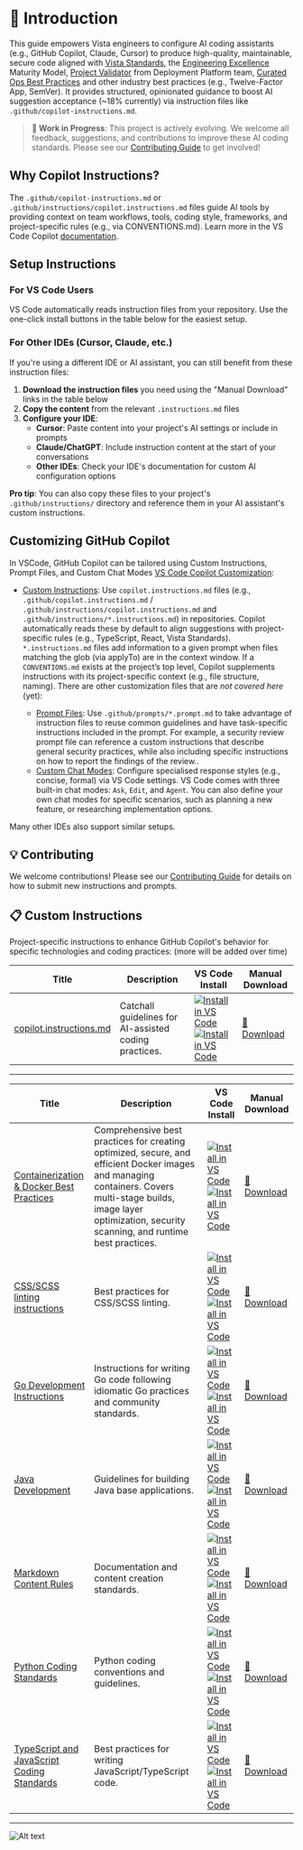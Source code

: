 # 🤖 Introduction

This guide empowers Vista engineers to configure AI coding assistants (e.g., GitHub Copilot, Claude, Cursor) to produce high-quality, maintainable, secure code aligned with [Vista Standards](https://vistaprint.atlassian.net/wiki/spaces/NTEO/pages/1418756120), the [Engineering Excellence](https://vistaprint.atlassian.net/wiki/spaces/VEORG/pages/3354165422) Maturity Model, [Project Validator](https://gitlab.com/vistaprint-org/vista-engineering/engineering-productivity/ci-cd/project-validator) from Deployment Platform team, [Curated Ops Best Practices](https://vistaprint.atlassian.net/wiki/spaces/~557058f22af46378a74f3693363f8cf90f1610/pages/3365836456) and other industry best practices (e.g., Twelve-Factor App, SemVer). It provides structured, opinionated guidance to boost AI suggestion acceptance (~18% currently) via instruction files like `.github/copilot-instructions.md`.

> **📝 Work in Progress**: This project is actively evolving. We welcome all feedback, suggestions, and contributions to improve these AI coding standards. Please see our [Contributing Guide](./CONTRIBUTING.md) to get involved!

## Why Copilot Instructions?

The `.github/copilot-instructions.md` or `.github/instructions/copilot.instructions.md` files guide AI tools by providing context on team workflows, tools, coding style, frameworks, and project-specific rules (e.g., via CONVENTIONS.md). Learn more in the VS Code Copilot [documentation](https://code.visualstudio.com/docs/copilot/copilot-customization).

## Setup Instructions

### For VS Code Users

VS Code automatically reads instruction files from your repository. Use the one-click install buttons in the table below for the easiest setup.

### For Other IDEs (Cursor, Claude, etc.)

If you're using a different IDE or AI assistant, you can still benefit from these instruction files:

1. **Download the instruction files** you need using the "Manual Download" links in the table below
2. **Copy the content** from the relevant `.instructions.md` files  
3. **Configure your IDE**:
   - **Cursor**: Paste content into your project's AI settings or include in prompts
   - **Claude/ChatGPT**: Include instruction content at the start of your conversations
   - **Other IDEs**: Check your IDE's documentation for custom AI configuration options

**Pro tip**: You can also copy these files to your project's `.github/instructions/` directory and reference them in your AI assistant's custom instructions.

## Customizing GitHub Copilot

In VSCode, GitHub Copilot can be tailored using Custom Instructions, Prompt Files, and Custom Chat Modes [VS Code Copilot Customization](https://code.visualstudio.com/docs/copilot/copilot-customization):

- [Custom Instructions](https://code.visualstudio.com/docs/copilot/copilot-customization#_custom-instructions): Use `copilot.instructions.md` files (e.g., `.github/copilot.instructions.md` / `.github/instructions/copilot.instructions.md` and `.github/instructions/*.instructions.md`) in repositories. Copilot automatically reads these by default to align suggestions with project-specific rules (e.g., TypeScript, React, Vista Standards).
`*.instructions.md` files add information to a given prompt when files matching the glob (via applyTo) are in the context window.
If a `CONVENTIONS.md` exists at the project’s top level, Copilot supplements instructions with its project-specific context (e.g., file structure, naming).
There are other customization files that are *not covered here* (yet):

  - [Prompt Files](https://code.visualstudio.com/docs/copilot/copilot-customization#_prompt-files-experimental): Use `.github/prompts/*.prompt.md` to take advantage of instruction files to reuse common guidelines and have task-specific instructions included in the prompt. For example, a security review prompt file can reference a custom instructions that describe general security practices, while also including specific instructions on how to report the findings of the review..
  - [Custom Chat Modes](https://code.visualstudio.com/docs/copilot/chat/chat-modes): Configure specialised response styles (e.g., concise, formal) via VS Code settings. VS Code comes with three built-in chat modes: `Ask`, `Edit`, and `Agent`. You can also define your own chat modes for specific scenarios, such as planning a new feature, or researching implementation options.

Many other IDEs also support similar setups.

## 💡 Contributing

We welcome contributions! Please see our [Contributing Guide](./CONTRIBUTING.md) for details on how to submit new instructions and prompts.

## 📋 Custom Instructions

Project-specific instructions to enhance GitHub Copilot's behavior for specific technologies and coding practices: (more will be added over time)

| Title | Description | VS Code Install | Manual Download |
| ----- | ----------- | --------------- | --------------- |
| [copilot.instructions.md](instructions/copilot.instructions.md) | Catchall guidelines for AI-assisted coding practices. | [![Install in VS Code](https://img.shields.io/badge/VS_Code-Install-0098FF?style=flat-square&logo=visualstudiocode&logoColor=white)](https://vscode.dev/redirect?url=vscode%3Achat-instructions%2Finstall%3Furl%3Dhttps%3A%2F%2Fraw.githubusercontent.com%2Fvista-developer-productivity%2FAI-Coding-Guidelines%2Fmain%2F.github%2Finstructions%2Fcopilot.instructions.md) [![Install in VS Code](https://img.shields.io/badge/VS_Code_Insiders-Install-24bfa5?style=flat-square&logo=visualstudiocode&logoColor=white)](https://insiders.vscode.dev/redirect?url=vscode-insiders%3Achat-instructions%2Finstall%3Furl%3Dhttps%3A%2F%2Fraw.githubusercontent.com%2Fvista-developer-productivity%2FAI-Coding-Guidelines%2Fmain%2F.github%2Finstructions%2Fcopilot.instructions.md) | [📁 Download](https://gitlab.com/vistaprint-org/ai-engineering/ai-coding-guide/-/raw/main/.github/instructions/copilot.instructions.md?inline=false) |

---

| Title | Description | VS Code Install | Manual Download |
| ----- | ----------- | --------------- | --------------- |
| [Containerization & Docker Best Practices](instructions/containerization-docker-best-practices.instructions.md) | Comprehensive best practices for creating optimized, secure, and efficient Docker images and managing containers. Covers multi-stage builds, image layer optimization, security scanning, and runtime best practices. | [![Install in VS Code](https://img.shields.io/badge/VS_Code-Install-0098FF?style=flat-square&logo=visualstudiocode&logoColor=white)](https://vscode.dev/redirect?url=vscode%3Achat-instructions%2Finstall%3Furl%3Dhttps%3A%2F%2Fraw.githubusercontent.com%2Fvista-developer-productivity%2FAI-Coding-Guidelines%2Fmain%2F.github%2Finstructions%2Fcontainerization-docker-best-practices.instructions.md) [![Install in VS Code](https://img.shields.io/badge/VS_Code_Insiders-Install-24bfa5?style=flat-square&logo=visualstudiocode&logoColor=white)](https://insiders.vscode.dev/redirect?url=vscode-insiders%3Achat-instructions%2Finstall%3Furl%3Dhttps%3A%2F%2Fraw.githubusercontent.com%2Fvista-developer-productivity%2FAI-Coding-Guidelines%2Fmain%2F.github%2Finstructions%2Fcontainerization-docker-best-practices.instructions.md) | [📁 Download](https://gitlab.com/vistaprint-org/ai-engineering/ai-coding-guide/-/raw/main/.github/instructions/containerization-docker-best-practices.instructions.md?inline=false) |
| [CSS/SCSS linting instructions](instructions/css.instructions.md) | Best practices for CSS/SCSS linting. | [![Install in VS Code](https://img.shields.io/badge/VS_Code-Install-0098FF?style=flat-square&logo=visualstudiocode&logoColor=white)](https://vscode.dev/redirect?url=vscode%3Achat-instructions%2Finstall%3Furl%3Dhttps%3A%2F%2Fraw.githubusercontent.com%2Fvista-developer-productivity%2FAI-Coding-Guidelines%2Fmain%2F.github%2Finstructions%2Fcss.instructions.md) [![Install in VS Code](https://img.shields.io/badge/VS_Code_Insiders-Install-24bfa5?style=flat-square&logo=visualstudiocode&logoColor=white)](https://insiders.vscode.dev/redirect?url=vscode-insiders%3Achat-instructions%2Finstall%3Furl%3Dhttps%3A%2F%2Fraw.githubusercontent.com%2Fvista-developer-productivity%2FAI-Coding-Guidelines%2Fmain%2F.github%2Finstructions%2Fcss.instructions.md) | [📁 Download](https://gitlab.com/vistaprint-org/ai-engineering/ai-coding-guide/-/raw/main/.github/instructions/css.instructions.md?inline=false) |
| [Go Development Instructions](instructions/go.instructions.md) | Instructions for writing Go code following idiomatic Go practices and community standards. | [![Install in VS Code](https://img.shields.io/badge/VS_Code-Install-0098FF?style=flat-square&logo=visualstudiocode&logoColor=white)](https://vscode.dev/redirect?url=vscode%3Achat-instructions%2Finstall%3Furl%3Dhttps%3A%2F%2Fraw.githubusercontent.com%2Fvista-developer-productivity%2FAI-Coding-Guidelines%2Fmain%2F.github%2Finstructions%2Fgo.instructions.md) [![Install in VS Code](https://img.shields.io/badge/VS_Code_Insiders-Install-24bfa5?style=flat-square&logo=visualstudiocode&logoColor=white)](https://insiders.vscode.dev/redirect?url=vscode-insiders%3Achat-instructions%2Finstall%3Furl%3Dhttps%3A%2F%2Fraw.githubusercontent.com%2Fvista-developer-productivity%2FAI-Coding-Guidelines%2Fmain%2F.github%2Finstructions%2Fgo.instructions.md) | [📁 Download](https://gitlab.com/vistaprint-org/ai-engineering/ai-coding-guide/-/raw/main/.github/instructions/go.instructions.md?inline=false) |
| [Java Development](instructions/java.instructions.md) | Guidelines for building Java base applications. | [![Install in VS Code](https://img.shields.io/badge/VS_Code-Install-0098FF?style=flat-square&logo=visualstudiocode&logoColor=white)](https://vscode.dev/redirect?url=vscode%3Achat-instructions%2Finstall%3Furl%3Dhttps%3A%2F%2Fraw.githubusercontent.com%2Fvista-developer-productivity%2FAI-Coding-Guidelines%2Fmain%2F.github%2Finstructions%2Fjava.instructions.md) [![Install in VS Code](https://img.shields.io/badge/VS_Code_Insiders-Install-24bfa5?style=flat-square&logo=visualstudiocode&logoColor=white)](https://insiders.vscode.dev/redirect?url=vscode-insiders%3Achat-instructions%2Finstall%3Furl%3Dhttps%3A%2F%2Fraw.githubusercontent.com%2Fvista-developer-productivity%2FAI-Coding-Guidelines%2Fmain%2F.github%2Finstructions%2Fjava.instructions.md) | [📁 Download](https://gitlab.com/vistaprint-org/ai-engineering/ai-coding-guide/-/raw/main/.github/instructions/java.instructions.md?inline=false) |
| [Markdown Content Rules](instructions/markdown.instructions.md) | Documentation and content creation standards. | [![Install in VS Code](https://img.shields.io/badge/VS_Code-Install-0098FF?style=flat-square&logo=visualstudiocode&logoColor=white)](https://vscode.dev/redirect?url=vscode%3Achat-instructions%2Finstall%3Furl%3Dhttps%3A%2F%2Fraw.githubusercontent.com%2Fvista-developer-productivity%2FAI-Coding-Guidelines%2Fmain%2F.github%2Finstructions%2Fmarkdown.instructions.md) [![Install in VS Code](https://img.shields.io/badge/VS_Code_Insiders-Install-24bfa5?style=flat-square&logo=visualstudiocode&logoColor=white)](https://insiders.vscode.dev/redirect?url=vscode-insiders%3Achat-instructions%2Finstall%3Furl%3Dhttps%3A%2F%2Fraw.githubusercontent.com%2Fvista-developer-productivity%2FAI-Coding-Guidelines%2Fmain%2F.github%2Finstructions%2Fmarkdown.instructions.md) | [📁 Download](https://gitlab.com/vistaprint-org/ai-engineering/ai-coding-guide/-/raw/main/.github/instructions/markdown.instructions.md?inline=false) |
| [Python Coding Standards](instructions/markdown.instructions.md) | Python coding conventions and guidelines. | [![Install in VS Code](https://img.shields.io/badge/VS_Code-Install-0098FF?style=flat-square&logo=visualstudiocode&logoColor=white)](https://vscode.dev/redirect?url=vscode%3Achat-instructions%2Finstall%3Furl%3Dhttps%3A%2F%2Fraw.githubusercontent.com%2Fvista-developer-productivity%2FAI-Coding-Guidelines%2Fmain%2F.github%2Finstructions%2Fpython.instructions.md) [![Install in VS Code](https://img.shields.io/badge/VS_Code_Insiders-Install-24bfa5?style=flat-square&logo=visualstudiocode&logoColor=white)](https://insiders.vscode.dev/redirect?url=vscode-insiders%3Achat-instructions%2Finstall%3Furl%3Dhttps%3A%2F%2Fraw.githubusercontent.com%2Fvista-developer-productivity%2FAI-Coding-Guidelines%2Fmain%2F.github%2Finstructions%2Fpython.instructions.md) | [📁 Download](https://gitlab.com/vistaprint-org/ai-engineering/ai-coding-guide/-/raw/main/.github/instructions/python.instructions.md?inline=false) |
| [TypeScript and JavaScript Coding Standards](instructions/ts.instructions.md) | Best practices for writing JavaScript/TypeScript code. | [![Install in VS Code](https://img.shields.io/badge/VS_Code-Install-0098FF?style=flat-square&logo=visualstudiocode&logoColor=white)](https://vscode.dev/redirect?url=vscode%3Achat-instructions%2Finstall%3Furl%3Dhttps%3A%2F%2Fraw.githubusercontent.com%2Fvista-developer-productivity%2FAI-Coding-Guidelines%2Fmain%2F.github%2Finstructions%2Fts.instructions.md) [![Install in VS Code](https://img.shields.io/badge/VS_Code_Insiders-Install-24bfa5?style=flat-square&logo=visualstudiocode&logoColor=white)](https://insiders.vscode.dev/redirect?url=vscode-insiders%3Achat-instructions%2Finstall%3Furl%3Dhttps%3A%2F%2Fraw.githubusercontent.com%2Fvista-developer-productivity%2FAI-Coding-Guidelines%2Fmain%2F.github%2Finstructions%2Fts.instructions.md) | [📁 Download](https://gitlab.com/vistaprint-org/ai-engineering/ai-coding-guide/-/raw/main/.github/instructions/ts.instructions.md?inline=false) |

---

![Alt text](/media/demo.gif "Adding instructions to VS Code")
